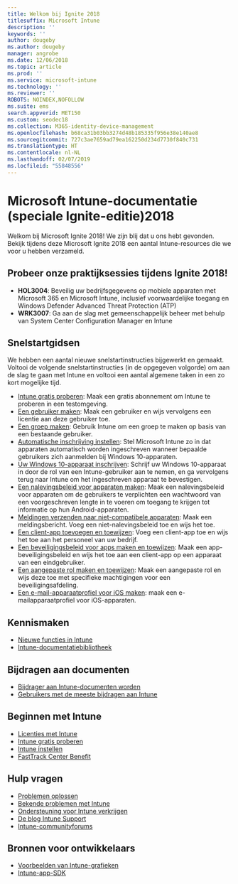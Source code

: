 ```yaml
---
title: Welkom bij Ignite 2018
titlesuffix: Microsoft Intune
description: ''
keywords: ''
author: dougeby
ms.author: dougeby
manager: angrobe
ms.date: 12/06/2018
ms.topic: article
ms.prod: ''
ms.service: microsoft-intune
ms.technology: ''
ms.reviewer: ''
ROBOTS: NOINDEX,NOFOLLOW
ms.suite: ems
search.appverid: MET150
ms.custom: seodec18
ms.collection: M365-identity-device-management
ms.openlocfilehash: b68ca31b03bb3274d48b185335f956e38e140ae8
ms.sourcegitcommit: 727c3ae7659ad79ea162250d234d7730f840c731
ms.translationtype: HT
ms.contentlocale: nl-NL
ms.lasthandoff: 02/07/2019
ms.locfileid: "55848556"
---
```

# <a name="microsoft-intune-documentation-40ignite-2018-special-edition41"></a>Microsoft Intune-documentatie &#40;speciale Ignite-editie&#41;2018
Welkom bij Microsoft Ignite 2018! We zijn blij dat u ons hebt gevonden. Bekijk tijdens deze Microsoft Ignite 2018 een aantal Intune-resources die we voor u hebben verzameld.

## <a name="try-our-hands-on-labs-at-ignite-2018"></a>Probeer onze praktijksessies tijdens Ignite 2018!
- **HOL3004**: Beveilig uw bedrijfsgegevens op mobiele apparaten met Microsoft 365 en Microsoft Intune, inclusief voorwaardelijke toegang en Windows Defender Advanced Threat Protection (ATP)
- **WRK3007**: Ga aan de slag met gemeenschappelijk beheer met behulp van System Center Configuration Manager en Intune

## <a name="quickstarts"></a>Snelstartgidsen
We hebben een aantal nieuwe snelstartinstructies bijgewerkt en gemaakt. Voltooi de volgende snelstartinstructies (in de opgegeven volgorde) om aan de slag te gaan met Intune en voltooi een aantal algemene taken in een zo kort mogelijke tijd.

- [Intune gratis proberen](free-trial-sign-up.md): Maak een gratis abonnement om Intune te proberen in een testomgeving.    
- [Een gebruiker maken](quickstart-create-user.md): Maak een gebruiker en wijs vervolgens een licentie aan deze gebruiker toe.
- [Een groep maken](quickstart-create-group.md): Gebruik Intune om een groep te maken op basis van een bestaande gebruiker.
- [Automatische inschrijving instellen](quickstart-setup-auto-enrollment.md): Stel Microsoft Intune zo in dat apparaten automatisch worden ingeschreven wanneer bepaalde gebruikers zich aanmelden bij Windows 10-apparaten.
- [Uw Windows 10-apparaat inschrijven](quickstart-enroll-windows-device.md): Schrijf uw Windows 10-apparaat in door de rol van een Intune-gebruiker aan te nemen, en ga vervolgens terug naar Intune om het ingeschreven apparaat te bevestigen.
- [Een nalevingsbeleid voor apparaten maken](quickstart-set-password-length-android.md): Maak een nalevingsbeleid voor apparaten om de gebruikers te verplichten een wachtwoord van een voorgeschreven lengte in te voeren om toegang te krijgen tot informatie op hun Android-apparaten.
- [Meldingen verzenden naar niet-compatibele apparaten](quickstart-send-notification.md): Maak een meldingsbericht. Voeg een niet-nalevingsbeleid toe en wijs het toe.
- [Een client-app toevoegen en toewijzen](quickstart-add-assign-app.md): Voeg een client-app toe en wijs het toe aan het personeel van uw bedrijf.
- [Een beveiligingsbeleid voor apps maken en toewijzen](quickstart-create-assign-app-policy.md): Maak een app-beveiligingsbeleid en wijs het toe aan een client-app op een apparaat van een eindgebruiker. 
- [Een aangepaste rol maken en toewijzen](quickstart-create-custom-role.md): Maak een aangepaste rol en wijs deze toe met specifieke machtigingen voor een beveiligingsafdeling. 
- [Een e-mail-apparaatprofiel voor iOS maken](quickstart-email-profile.md): maak een e-mailapparaatprofiel voor iOS-apparaten.

## <a name="learn"></a>Kennismaken
- [Nieuwe functies in Intune](whats-new.md)
- [Intune-documentatiebibliotheek](https://docs.microsoft.com/intune/)

## <a name="contribute-to-docs"></a>Bijdragen aan documenten
- [Bijdrager aan Intune-documenten worden](https://github.com/MicrosoftDocs/IntuneDocs/blob/master/README.md)  
- [Gebruikers met de meeste bijdragen aan Intune](https://github.com/MicrosoftDocs/IntuneDocs/graphs/contributors?from=2018-10-01&to=2019-12-31&type=c)  

## <a name="start-using-intune"></a>Beginnen met Intune
- [Licenties met Intune](licenses.md)
- [Intune gratis proberen](free-trial-sign-up.md)
- [Intune instellen](setup-steps.md)
- [FastTrack Center Benefit](https://docs.microsoft.com/enterprise-mobility-security/Solutions/enterprise-mobility-fasttrack-program)

## <a name="get-help"></a>Hulp vragen
- [Problemen oplossen](help-desk-operators.md)
- [Bekende problemen met Intune](known-issues.md)
- [Ondersteuning voor Intune verkrijgen](get-support.md)
- [De blog Intune Support](https://blogs.technet.microsoft.com/intunesupport/)
- [Intune-communityforums](https://techcommunity.microsoft.com/t5/Enterprise-Mobility-Security/ct-p/EMS)

## <a name="developer-resources"></a>Bronnen voor ontwikkelaars
- [Voorbeelden van Intune-grafieken](https://github.com/microsoftgraph/powershell-intune-samples)
- [Intune-app-SDK](app-sdk-get-started.md)

